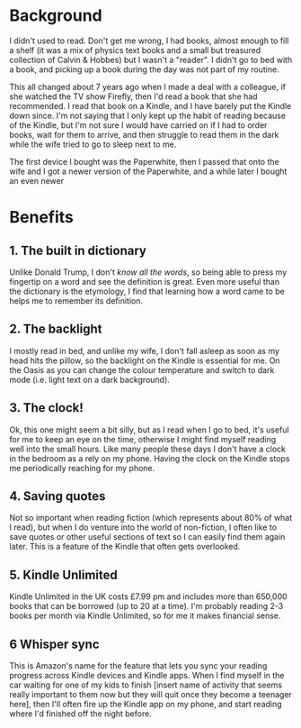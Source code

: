 # Background 
I didn't used to read. Don't get me wrong, I had books, almost enough to fill a shelf (it was a mix of physics text books and a small but treasured collection of Calvin & Hobbes) but I wasn't a "reader". I didn't go to bed with a book, and picking up a book during the day was not part of my routine.

This all changed about 7 years ago when I made a deal with a colleague, if she watched the TV show Firefly, then I'd read a book that she had recommended. I read that book on a Kindle, and I have barely put the Kindle down since. I'm not saying that I only kept up the habit of reading because of the Kindle, but I'm not sure I would have carried on if I had to order books, wait for them to arrive, and then struggle to read them in the dark while the wife tried to go to sleep next to me.

The first device I bought was the Paperwhite, then I passed that onto the wife and I got a newer version of the Paperwhite, and a while later I bought an even newer
# Benefits
## 1. The built in dictionary
Unlike Donald Trump, I don't <em>know all the words</em>, so being able to press my fingertip on a word and see the definition is great. Even more useful than the dictionary is the etymology, I find that learning how a word came to be helps me to remember its definition.
## 2. The backlight
I mostly read in bed, and unlike my wife, I don't fall asleep as soon as my head hits the pillow, so the backlight on the Kindle is essential for me. On the Oasis as you can change the colour temperature and switch to dark mode (i.e. light text on a dark background). 

## 3. The clock!
Ok, this one might seem a bit silly, but as I read when I go to bed, it's useful for me to keep an eye on the time, otherwise I might find myself reading well into the small hours. Like many people these days I don't have a clock in the bedroom as a rely on my phone. Having the clock on the Kindle stops me periodically reaching for my phone.
## 4. Saving quotes
Not so important when reading fiction (which represents about 80% of what I read), but when I do venture into the world of non-fiction, I often like to save quotes or other useful sections of text so I can easily find them again later. This is a feature of the Kindle that often gets overlooked.
## 5. Kindle Unlimited
Kindle Unlimited in the UK costs £7.99 pm and includes more than 650,000 books that can be borrowed (up to 20 at a time). I'm probably reading 2-3 books per month via Kindle Unlimited, so for me it makes financial sense.

## 6 Whisper sync
This is Amazon's name for the feature that lets you sync your reading progress across Kindle devices and Kindle apps. When I find myself in the car waiting for one of my kids to finish [insert name of activity that seems really important to them now but they will quit once they become a teenager here], then I'll often fire up the Kindle app on my phone, and start reading where I'd finished off the night before.